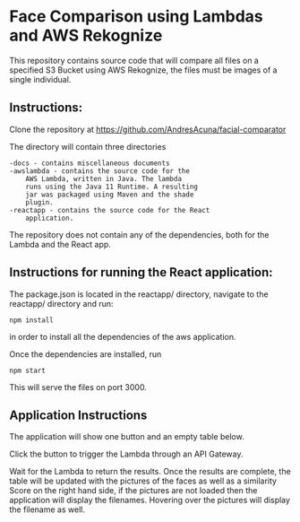 # Face Comparison using Lambdas and AWS Rekognize

This repository contains source code that  will compare all files on a specified S3 Bucket using AWS Rekognize, the files must be images of a single individual.


## Instructions:

Clone the repository at https://github.com/AndresAcuna/facial-comparator

The directory will contain three directories

    -docs - contains miscellaneous documents
    -awslambda - contains the source code for the 
        AWS Lambda, written in Java. The lambda
        runs using the Java 11 Runtime. A resulting
        jar was packaged using Maven and the shade
        plugin.
    -reactapp - contains the source code for the React 
        application. 

The repository does not contain any of the dependencies, both
for the Lambda and the React app.

## Instructions for running the React application:

The package.json is located in the reactapp/ directory, navigate
to the reactapp/ directory and run:

    npm install 

in order to install all the dependencies of the aws application.

Once the dependencies are installed, run

    npm start

This will serve the files on port 3000.

## Application Instructions

The application will show one button and an empty table below.

Click the button to trigger the Lambda through an API Gateway.

Wait for the Lambda to return the results.
Once the results are complete, the table will be updated
    with the pictures of the faces as well as a similarity
    Score on the right hand side, if the pictures are not loaded
    then the application will display the filenames. 
Hovering over the pictures will display the filename as well.




